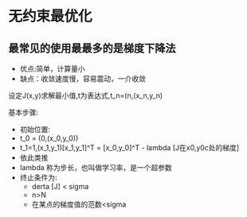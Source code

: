 # 无约束最优化
##  最常见的使用最最多的是梯度下降法
- 优点:简单，计算量小
- 缺点：收敛速度慢，容易震动，一介收敛

设定J(x,y)求解最小值,t为表达式,t_n=(n,(x_n,y_n)

基本步骤:
- 初始位置:
- t_0 = (0,(x_0,y_0))
- t_1=1,(x_1,y_1)[x_1,y_1]^T  = [x_0,y_0]^T - lambda [J在x0,y0c处的梯度]
- 依此类推
- lambda 称为步长，也叫做学习率，是一个超参数
- 终止条件为:
  - derta [J] < sigma
  - n>N
  - 在某点的梯度值的范数<sigma

